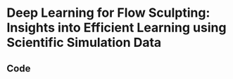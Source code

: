 
# Deep Learning for Flow Sculpting: Insights into Efficient Learning using Scientific Simulation Data


## Code

